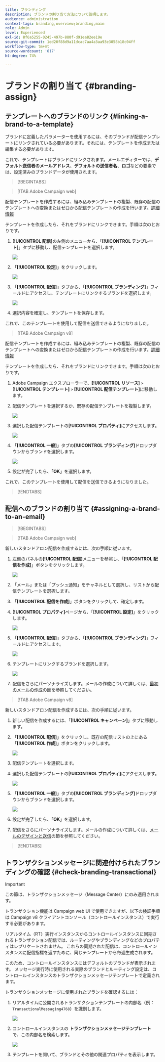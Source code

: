 ```yaml
---
title: ブランディング
description: ブランドの割り当て方法について説明します。
audience: administration
context-tags: branding,overview;branding,main
role: Admin
level: Experienced
exl-id: 8f6a5255-0245-497b-880f-d91ea82ee19e
source-git-commit: 1ed20f88d9a11dcac7aa4a3aa93e3058b18c04ff
workflow-type: tm+mt
source-wordcount: '617'
ht-degree: 74%

---
```


# ブランドの割り当て {#branding-assign}

## テンプレートへのブランドのリンク {#linking-a-brand-to-a-template}

ブランドに定義したパラメーターを使用するには、そのブランドが配信テンプレートにリンクされている必要があります。それには、テンプレートを作成または編集する必要があります。

これで、テンプレートはブランドにリンクされます。メールエディターでは、**デフォルト送信者のメールアドレス**、**デフォルトの送信者名**、**ロゴ**&#x200B;などの要素では、設定済みのブランドデータが使用されます。

>[!BEGINTABS]

>[!TAB Adobe Campaign web]

配信テンプレートを作成するには、組み込みテンプレートの複製、既存の配信のテンプレートへの変換またはゼロから配信テンプレートの作成を行います。[詳細情報](../../msg/delivery-template.md)

テンプレートを作成したら、それをブランドにリンクできます。手順は次のとおりです。

1. **[!UICONTROL 配信]**&#x200B;の左側のメニューから、「**[!UICONTROL テンプレート]**」タブに移動し、配信テンプレートを選択します。

   ![](assets/branding_assign_web_1.png)

1. 「**[!UICONTROL 設定]**」をクリックします。

   ![](assets/branding_assign_web_2.png)

1. 「**[!UICONTROL 配信]**」タブから、「**[!UICONTROL ブランディング]**」フィールドにアクセスし、テンプレートにリンクするブランドを選択します。

   ![](assets/branding_assign_web_3.png)

1. 選択内容を確定し、テンプレートを保存します。

これで、このテンプレートを使用して配信を送信できるようになりました。

>[!TAB Adobe Campaign v8]

配信テンプレートを作成するには、組み込みテンプレートの複製、既存の配信のテンプレートへの変換またはゼロから配信テンプレートの作成を行います。[詳細情報](https://experienceleague.adobe.com/docs/campaign/campaign-v8/send/create-templates.html?lang=ja)

テンプレートを作成したら、それをブランドにリンクできます。手順は次のとおりです。

1. Adobe Campaign エクスプローラーで、**[!UICONTROL リソース]** `>` **[!UICONTROL テンプレート]** `>` **[!UICONTROL 配信テンプレート]**&#x200B;に移動します。

1. 配信テンプレートを選択するか、既存の配信テンプレートを複製します。

   ![](assets/branding_assign_V8_1.png)

1. 選択した配信テンプレートの&#x200B;**[!UICONTROL プロパティ]**&#x200B;にアクセスします。

   ![](assets/branding_assign_V8_2.png)

1. 「**[!UICONTROL 一般]**」タブの&#x200B;**[!UICONTROL ブランディング]**&#x200B;ドロップダウンからブランドを選択します。

   ![](assets/branding_assign_V8_3.png)

1. 設定が完了したら、「**OK**」を選択します。

これで、このテンプレートを使用して配信を送信できるようになりました。

>[!ENDTABS]

## 配信へのブランドの割り当て {#assigning-a-brand-to-an-email}

>[!BEGINTABS]

>[!TAB Adobe Campaign web]

新しいスタンドアロン配信を作成するには、次の手順に従います。

1. 左側のパネルの&#x200B;**[!UICONTROL 配信]**&#x200B;メニューを参照し、「**[!UICONTROL 配信を作成]**」ボタンをクリックします。

   ![](assets/branding_assign_web_4.png)

1. 「メール」または「プッシュ通知」をチャネルとして選択し、リストから配信テンプレートを選択します。

1. 「**[!UICONTROL 配信を作成]**」ボタンをクリックして、確定します。

1. **[!UICONTROL プロパティ]**&#x200B;ページから、「**[!UICONTROL 設定]**」をクリックします。

   ![](assets/branding_assign_web_5.png)

1. 「**[!UICONTROL 配信]**」タブから、「**[!UICONTROL ブランディング]**」フィールドにアクセスします。

   ![](assets/branding_assign_web_6.png)

1. テンプレートにリンクするブランドを選択します。

   ![](assets/branding_assign_web_7.png)

1. 配信をさらにパーソナライズします。メールの作成について詳しくは、[最初のメールの作成](../../email/create-email.md)の節を参照してください。

>[!TAB Adobe Campaign v8]

新しいスタンドアロン配信を作成するには、次の手順に従います。

1. 新しい配信を作成するには、「**[!UICONTROL キャンペーン]**」タブに移動します。

1. 「**[!UICONTROL 配信]**」をクリックし、既存の配信リストの上にある「**[!UICONTROL 作成]**」ボタンをクリックします。

   ![](assets/branding_assign_V8_4.png)

1. 配信テンプレートを選択します。

1. 選択した配信テンプレートの&#x200B;**[!UICONTROL プロパティ]**&#x200B;にアクセスします。

   ![](assets/branding_assign_V8_5.png)

1. 「**[!UICONTROL 一般]**」タブの&#x200B;**[!UICONTROL ブランディング]**&#x200B;ドロップダウンからブランドを選択します。

   ![](assets/branding_assign_V8_6.png)

1. 設定が完了したら、「**OK**」を選択します。

1. 配信をさらにパーソナライズします。メールの作成について詳しくは、[メールのデザインと送信](../../email/create-email.md)の節を参照してください。

>[!ENDTABS]

## トランザクションメッセージに関連付けられたブランディングの確認 {#check-branding-transactional}

>[!IMPORTANT]
>
>この節は、トランザクションメッセージ（Message Center）にのみ適用されます。
>
>トランザクション機能は Campaign web UI で使用できますが、以下の検証手順は Campaign v8 クライアントコンソール（コントロールインスタンス）で実行する必要があります。

リアルタイム（RT）実行インスタンスからコントロールインスタンスに同期されるトランザクション配信では、ルーティングやブランディングなどのプロパティはレプリケートされません。 これらの同期された配信は、コントロールインスタンスに配信指標を返すために、同じテンプレートから毎週生成されます。

このため、コントロールインスタンスにはデフォルトのブランドが表示されます。 メッセージ実行時に使用される実際のブランドとルーティング設定は、コントロールインスタンスのトランザクションメッセージテンプレートで定義されます。

トランザクションメッセージに使用されたブランドを確認するには：

1. リアルタイムに公開されるトランザクションテンプレートの内部名（例：`TransactionalMessaging4768`）を識別します。

   ![](assets/branding-transactional.png)

1. コントロールインスタンスの **トランザクションメッセージテンプレート** で、この内部名を検索します。

   ![](assets/branding-transactional2.png)

1. テンプレートを開いて、ブランドとその他の関連プロパティを表示します。
